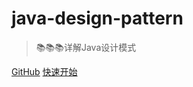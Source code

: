 
# java-design-pattern 

> 📚📚📚详解Java设计模式
>
[GitHub](https://github.com/shaoxiongdu/java-design-pattern)
[快速开始](/?id=一设计模式介绍)
